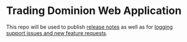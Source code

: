 # Trading Dominion Web Application
This repo will be used to publish [release notes](https://github.com/TradingDominion/td-app-public/blob/main/release-notes.md) as well as for [logging support issues and new feature requests](https://github.com/TradingDominion/td-app-public/issues).
